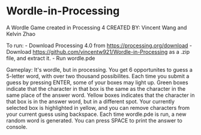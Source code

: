 # Wordle-in-Processing
A Wordle Game created in Processing 4
CREATED BY: Vincent Wang and Kelvin Zhao

To run: 
    - Download Processing 4.0 from https://processing.org/download
    - Download https://github.com/vincentw921/Wordle-in-Processing as a .zip file, and extract it.
    - Run wordle.pde

Gameplay:
    It's wordle, but in processing. You get 6 opportunites to guess a 5-letter word, with over two thousand possibilites. Each time you submit a guess by pressing ENTER, some of your boxes may light up. Green boxes indicate that the character in that box is the same as the character in the same place of the answer word. Yellow boxes indicates that the character in that box is in the answer word, but in a different spot. Your currently selected box is highlighted in yellow, and you can remove characters from your current guess using backspace. Each time wordle.pde is run, a new random word is generated. You can press SPACE to print the answer to console.